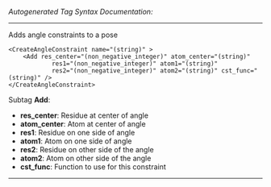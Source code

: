 _Autogenerated Tag Syntax Documentation:_

---
Adds angle constraints to a pose

```
<CreateAngleConstraint name="(string)" >
    <Add res_center="(non_negative_integer)" atom_center="(string)"
            res1="(non_negative_integer)" atom1="(string)"
            res2="(non_negative_integer)" atom2="(string)" cst_func="(string)" />
</CreateAngleConstraint>
```



Subtag **Add**:   

-   **res_center**: Residue at center of angle
-   **atom_center**: Atom at center of angle
-   **res1**: Residue on one side of angle
-   **atom1**: Atom on one side of angle
-   **res2**: Residue on other side of the angle
-   **atom2**: Atom on other side of the angle
-   **cst_func**: Function to use for this constraint

---
